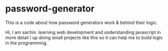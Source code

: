 # password-generator

This is a code about how password generators work & behind their logic.

Hi, I am sachin. learning web development and understanding javascript in more detail 
I up doing small projects like this so it can help me to build logic in the programming.
